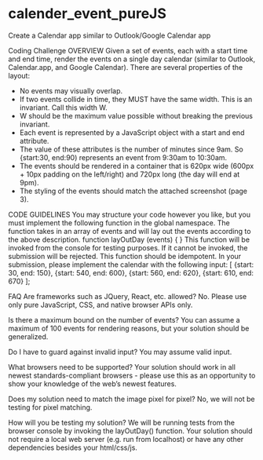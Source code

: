 # calender_event_pureJS
Create a Calendar app similar to Outlook/Google Calendar app


Coding Challenge
OVERVIEW
Given a set of events, each with a start time and end time, render the events on a single day
calendar (similar to Outlook, Calendar.app, and Google Calendar). There are several properties
of the layout:
- No events may visually overlap.
- If two events collide in time, they MUST have the same width. This is an invariant. Call
this width W.
- W should be the maximum value possible without breaking the previous invariant.
- Each event is represented by a JavaScript object with a start and end attribute.
- The value of these attributes is the number of minutes since 9am. So {start:30, end:90)
represents an event from 9:30am to 10:30am.
- The events should be rendered in a container that is 620px wide (600px + 10px
padding on the left/right) and 720px long (the day will end at 9pm).
- The styling of the events should match the attached screenshot (page 3).


CODE GUIDELINES
You may structure your code however you like, but you must implement the following function
in the global namespace. The function takes in an array of events and will lay out the events
according to the above description.
function layOutDay (events) { }
This function will be invoked from the console for testing purposes. If it cannot be invoked, the
submission will be rejected. This function should be idempotent.
In your submission, please implement the calendar with the following input:
[ {start: 30, end: 150}, {start: 540, end: 600}, {start: 560, end: 620}, {start: 610, end: 670} ];



FAQ
Are frameworks such as JQuery, React, etc. allowed? No. Please use only pure JavaScript,
CSS, and native browser APIs only.


Is there a maximum bound on the number of events? You can assume a maximum of 100
events for rendering reasons, but your solution should be generalized.

Do I have to guard against invalid input? You may assume valid input.

What browsers need to be supported? Your solution should work in all newest
standards-compliant browsers - please use this as an opportunity to show your knowledge of
the web’s newest features.

Does my solution need to match the image pixel for pixel? No, we will not be testing for pixel
matching.

How will you be testing my solution? We will be running tests from the browser console by
invoking the layOutDay() function. Your solution should not require a local web server (e.g. run
from localhost) or have any other dependencies besides your html/css/js.
